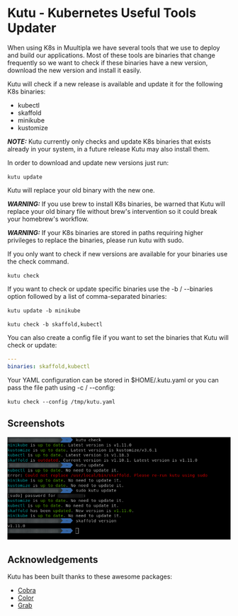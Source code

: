 # Kutu - Kubernetes Useful Tools Updater

When using K8s in Muultipla we have several tools that we use to deploy and build our applications. Most of these tools are binaries that change frequently so we want to check if these binaries have a new version, download the new version and install it easily.

Kutu will check if a new release is available and update it for the following K8s binaries:

- kubectl
- skaffold
- minikube
- kustomize

**_NOTE:_**  Kutu currently only checks and update K8s binaries that exists already in your system, in a future release Kutu may also install them.

In order to download and update new versions just run:

`kutu update`

Kutu will replace your old binary with the new one.

**_WARNING:_**  If you use brew to install K8s binaries, be warned that Kutu will replace your old binary file without brew's intervention so it could break your homebrew's workflow.

**_WARNING:_**  If your K8s binaries are stored in paths requiring higher privileges to replace the binaries, please run kutu with sudo.

If you only want to check if new versions are available for your binaries use the check command.

`kutu check`

If you want to check or update specific binaries use the -b / --binaries option followed by a list of comma-separated binaries:

`kutu update -b minikube`

`kutu check -b skaffold,kubectl`

You can also create a config file if you want to set the binaries that Kutu will check or update:

```yaml
---
binaries: skaffold,kubectl
```

Your YAML configuration can be stored in $HOME/.kutu.yaml or you can pass the file path using -c / --config:

`kutu check --config /tmp/kutu.yaml`

## Screenshots

![Kutu Screenshot](./img/kutu_screenshot_1.png)

## Acknowledgements

Kutu has been built thanks to these awesome packages:

- [Cobra](https://github.com/spf13/cobra)
- [Color](https://github.com/gookit/color)
- [Grab](https://github.com/cavaliercoder/grab)
